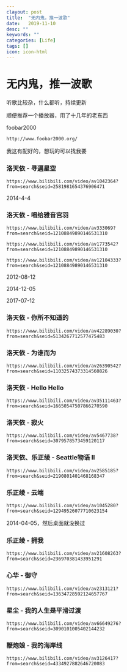 ```yaml
---
clayout: post
title:  "无内鬼，推一波歌"
date:   2019-11-10
desc: ""
keywords: ""
categories: [Life]
tags: []
icon: icon-html
---
```


#  无内鬼，推一波歌

听歌比较杂，什么都听，持续更新

顺便推荐一个播放器，用了十几年的老东西

foobar2000

```
http://www.foobar2000.org/
```

我这有配好的，想玩的可以找我要



### 洛天依 - 寻遍星空

```
https://www.bilibili.com/video/av1042364?from=search&seid=2581981654376906471
```

2014-4-4



### 洛天依 - 唱给雅音宫羽

```
https://www.bilibili.com/video/av333069?from=search&seid=12108849890146531310

https://www.bilibili.com/video/av1773542?from=search&seid=12108849890146531310

https://www.bilibili.com/video/av12104333?from=search&seid=12108849890146531310
```

2012-08-12

2014-12-05

2017-07-12


### 洛天依 - 你所不知道的

```
https://www.bilibili.com/video/av42289030?from=search&seid=5134267712577475483
```



### 洛天依 - 为谁而为

```
https://www.bilibili.com/video/av26390542?from=search&seid=11032574373314560826
```



### 洛天依 - Hello Hello

```
https://www.bilibili.com/video/av35111463?from=search&seid=16650547507866270590
```



### 洛天依 - 寂火

```
https://www.bilibili.com/video/av5467738?from=search&seid=3079578573459120117
```



### 洛天依、乐正绫 - Seattle物语 II

```
https://www.bilibili.com/video/av2585185?from=search&seid=2190801401468168347
```



### 乐正绫 - 云端

```
https://www.bilibili.com/video/av1045280?from=search&seid=12949526077710623154
```

2014-04-05，然后桌面就没换过



### 乐正绫 - 拥我

```
https://www.bilibili.com/video/av21608263?from=search&seid=236970381433951291
```



### 心华 - 御守

```
https://www.bilibili.com/video/av2313121?from=search&seid=13634728592124657767
```



### 星尘 - 我的人生是平滑过渡

```
https://www.bilibili.com/video/av66649276?from=search&seid=3090101005402144232
```



### 鞭炮娘 - 我的海岸线

```
https://www.bilibili.com/video/av3126417?from=search&seid=4334927882646720083
```